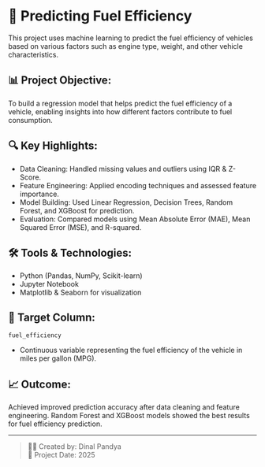# 🚗 Predicting Fuel Efficiency

This project uses machine learning to predict the fuel efficiency of vehicles based on various factors such as engine type, weight, and other vehicle characteristics.

## 📊 Project Objective:
To build a regression model that helps predict the fuel efficiency of a vehicle, enabling insights into how different factors contribute to fuel consumption.

## 🔍 Key Highlights:
- Data Cleaning: Handled missing values and outliers using IQR & Z-Score.
- Feature Engineering: Applied encoding techniques and assessed feature importance.
- Model Building: Used Linear Regression, Decision Trees, Random Forest, and XGBoost for prediction.
- Evaluation: Compared models using Mean Absolute Error (MAE), Mean Squared Error (MSE), and R-squared.

## 🛠️ Tools & Technologies:
- Python (Pandas, NumPy, Scikit-learn)
- Jupyter Notebook
- Matplotlib & Seaborn for visualization

## 🎯 Target Column:
`fuel_efficiency`  
- Continuous variable representing the fuel efficiency of the vehicle in miles per gallon (MPG).

## 📈 Outcome:
Achieved improved prediction accuracy after data cleaning and feature engineering. Random Forest and XGBoost models showed the best results for fuel efficiency prediction.

---

> 👩‍💻 Created by: Dinal Pandya  
> 📅 Project Date: 2025

